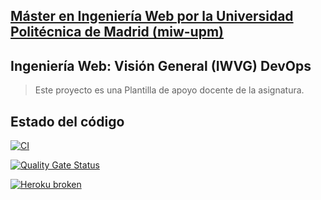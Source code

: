 ## [Máster en Ingeniería Web por la Universidad Politécnica de Madrid (miw-upm)](http://miw.etsisi.upm.es)
## Ingeniería Web: Visión General (IWVG) DevOps
> Este proyecto es una Plantilla de apoyo docente de la asignatura.

## Estado del código

[![CI](https://github.com/js-rom/iwvg-devops-jesus-romero/actions/workflows/ci.yml/badge.svg?branch=develop)](https://github.com/js-rom/iwvg-devops-jesus-romero/actions/workflows/ci.yml)

[![Quality Gate Status](https://sonarcloud.io/api/project_badges/measure?project=js-rom_iwvg-devops-jesus-romero&metric=alert_status)](https://sonarcloud.io/summary/new_code?id=js-rom_iwvg-devops-jesus-romero)

[![Heroku broken](https://iwvg-devops-jesus-romero-a9ad2c2fe74c.herokuapp.com/system/version-badge)](https://iwvg-devops-jesus-romero-a9ad2c2fe74c.herokuapp.com/webjars/swagger-ui/index.html)
